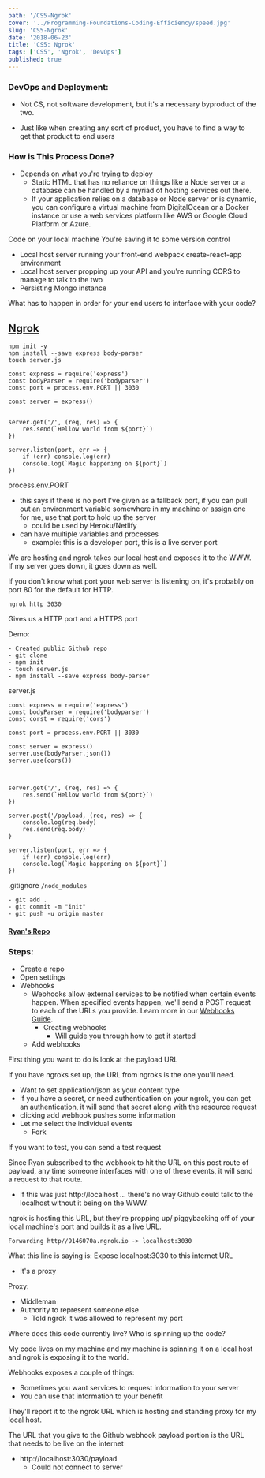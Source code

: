 ```yaml
---
path: '/CS5-Ngrok'
cover: '../Programming-Foundations-Coding-Efficiency/speed.jpg'
slug: 'CS5-Ngrok'
date: '2018-06-23'
title: 'CS5: Ngrok'
tags: ['CS5', 'Ngrok', 'DevOps']
published: true
---
```


### DevOps and Deployment:

- Not CS, not software development, but it's a necessary byproduct of the two.

- Just like when creating any sort of product, you have to find a way to get that product to end users

### How is This Process Done?

- Depends on what you're trying to deploy
  - Static HTML that has no reliance on things like a Node server or a database can be handled by a myriad of hosting services out there.
  - If your application relies on a database or Node server or is dynamic, you can configure a virtual machine from DigitalOcean or a Docker instance or use a web services platform like AWS or Google Cloud Platform or Azure.

Code on your local machine
You're saving it to some version control

- Local host server running your front-end webpack create-react-app environment
- Local host server propping up your API and you're running CORS to manage to talk to the two
- Persisting Mongo instance

What has to happen in order for your end users to interface with your code?

## [Ngrok](https://ngrok.com/)

```
npm init -y
npm install --save express body-parser
touch server.js
```

```
const express = require('express')
const bodyParser = require('bodyparser')
const port = process.env.PORT || 3030

const server = express()


server.get('/', (req, res) => {
    res.send(`Hellow world from ${port}`)
})

server.listen(port, err => {
    if (err) console.log(err)
    console.log(`Magic happening on ${port}`)
})
```

process.env.PORT

- this says if there is no port I've given as a fallback port, if you can pull out an environment variable somewhere in my machine or assign one for me, use that port to hold up the server
  - could be used by Heroku/Netlify
- can have multiple variables and processes
  - example: this is a developer port, this is a live server port

We are hosting and ngrok takes our local host and exposes it to the WWW. If my server goes down, it goes down as well.

If you don't know what port your web server is listening on, it's probably on port 80 for the default for HTTP.

```
ngrok http 3030
```

Gives us a HTTP port and a HTTPS port

Demo:

```
- Created public Github repo
- git clone
- npm init
- touch server.js
- npm install --save express body-parser
```

server.js

```
const express = require('express')
const bodyParser = require('bodyparser')
const corst = require('cors')

const port = process.env.PORT || 3030

const server = express()
server.use(bodyParser.json())
server.use(cors())



server.get('/', (req, res) => {
    res.send(`Hellow world from ${port}`)
})

server.post('/payload, (req, res) => {
    console.log(req.body)
    res.send(req.body)
}

server.listen(port, err => {
    if (err) console.log(err)
    console.log(`Magic happening on ${port}`)
})
```

.gitignore
`/node_modules`

```
- git add .
- git commit -m "init"
- git push -u origin master
```

#### [Ryan's Repo](https://github.com/ryanhca/ngrok-webhooks)

### Steps:

- Create a repo
- Open settings
- Webhooks
  - Webhooks allow external services to be notified when certain events happen. When specified events happen, we'll send a POST request to each of the URLs you provide. Learn more in our [Webhooks Guide](https://developer.github.com/webhooks/).
    - Creating webhooks
      - Will guide you through how to get it started
  - Add webhooks

First thing you want to do is look at the payload URL

If you have ngroks set up, the URL from ngroks is the one you'll need.

- Want to set application/json as your content type
- If you have a secret, or need authentication on your ngrok, you can get an authentication, it will send that secret along with the resource request
- clicking add webhook pushes some information
- Let me select the individual events
  - Fork

If you want to test, you can send a test request

Since Ryan subscribed to the webhook to hit the URL on this post route of payload, any time someone interfaces with one of these events, it will send a request to that route.

- If this was just http://localhost ... there's no way Github could talk to the localhost without it being on the WWW.

ngrok is hosting this URL, but they're propping up/ piggybacking off of your local machine's port and builds it as a live URL.

```
Forwarding http//9146070a.ngrok.io -> localhost:3030
```

What this line is saying is:
Expose localhost:3030 to this internet URL

- It's a proxy

Proxy:

- Middleman
- Authority to represent someone else
  - Told ngrok it was allowed to represent my port

Where does this code currently live? Who is spinning up the code?

My code lives on my machine and my machine is spinning it on a local host and ngrok is exposing it to the world.

Webhooks exposes a couple of things:

- Sometimes you want services to request information to your server
- You can use that information to your benefit

They'll report it to the ngrok URL which is hosting and standing proxy for my local host.

The URL that you give to the Github webhook payload portion is the URL that needs to be live on the internet

- http://localhost:3030/payload
  - Could not connect to server
